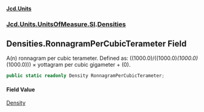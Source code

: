 #### [Jcd.Units](index.md 'index')
### [Jcd.Units.UnitsOfMeasure.SI](Jcd.Units.UnitsOfMeasure.SI.md 'Jcd.Units.UnitsOfMeasure.SI').[Densities](Densities.md 'Jcd.Units.UnitsOfMeasure.SI.Densities')

## Densities.RonnagramPerCubicTerameter Field

A(n) ronnagram per cubic terameter. Defined as: ((1000.0)/((1000.0)*(1000.0)*(1000.0))) × yottagram per cubic gigameter + (0).

```csharp
public static readonly Density RonnagramPerCubicTerameter;
```

#### Field Value
[Density](Density.md 'Jcd.Units.UnitTypes.Density')